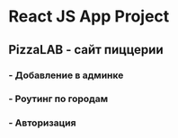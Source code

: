 # React JS App Project
## PizzaLAB - сайт пиццерии

### - Добавление в админке
### - Роутинг по городам
### - Авторизация
